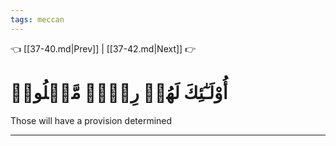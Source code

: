 ```yaml
---
tags: meccan
---
```


👈 [[37-40.md|Prev]] | [[37-42.md|Next]] 👉

# أُوْلَـٰٓئِكَ لَهُمۡ رِزۡقٞ مَّعۡلُومٞ

Those will have a provision determined

---

